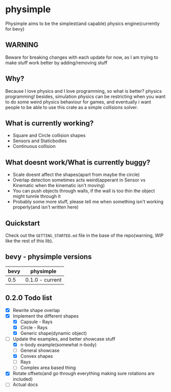 # physimple

Physimple aims to be the simplest(and capable) physics engine(currently for bevy)

## WARNING

Beware for breaking changes with each update for now, as I am trying to make stuff work better by adding/removing stuff

## Why?

Because I love physics and I love programming, so what is better? physics programming!
besides, simulation physics can be restricting when you want to do some weird physics behaviour for games,
and eventually i want people to be able to use this crate as a simple collisions solver.

## What is currently working?

- Square and Circle collision shapes
- Sensors and Staticbodies
- Continuous collision

## What doesnt work/What is currently buggy?

- Scale doesnt affect the shapes(apart from maybe the circle)
- Overlap detection sometimes acts weird(apperant in Sensor vs Kinematic when the kinematic isn't moving)
- You can push objects through walls, if the wall is too thin the object might tunnle through it
- Probably some more stuff, please tell me when something isn't working properly(and isn't written here)

## Quickstart

Check out the `GETTING_STARTED.md` file in the base of the repo(warning, WIP like the rest of this lib).

## bevy - physimple versions

| bevy | physimple       |
|------|-----------------|
| 0.5  | 0.1.0 - current |

## 0.2.0 Todo list

- [x] Rewrite shape overlap
- [x] Implement the different shapes
  - [x] Capsule - Rays
  - [x] Circle - Rays
  - [x] Generic shape(dynamic object)
- [ ] Update the examples, and better showcase stuff
  - [x] n-body example(somewhat n-body)
  - [ ] General showcase
  - [x] Convex shapes
  - [ ] Rays
  - [ ] Complex area based thing
- [x] Rotate offsets(and go through everything making sure rotations are included)
- [ ] Actual docs
